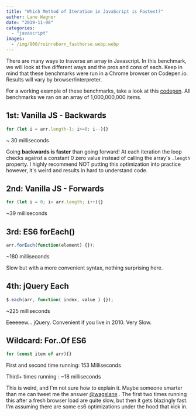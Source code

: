 ```yaml
---
title: "Which Method of Iteration in JavaScript is Fastest?"
author: Lane Wagner
date: "2019-11-08"
categories: 
  - "javascript"
images:
  - /img/800/ruinreborn_fasthorse.webp.webp
---
```


There are many ways to traverse an array in Javascript. In this benchmark, we will look at five different ways and the pros and cons of each. Keep in mind that these benchmarks were run in a Chrome browser on Codepen.io. Results will vary by browser/interpreter.

For a working example of these benchmarks, take a look at this [codepen](https://codepen.io/lane-c-wagner/pen/GRRGryr). All benchmarks we ran on an array of 1,000,000,000 items.

## 1st: Vanilla JS - Backwards

```js
for (let i = arr.length-1; i>=0; i--){}
```

~ 30 milliseconds

Going **backwards is faster** than going forward! At each iteration the loop checks against a constant 0 zero value instead of calling the array's `.length` property. I highly recommend NOT putting this optimization into practice however, it's weird and results in hard to understand code.

## 2nd: Vanilla JS - Forwards

```js
for (let i = 0; i< arr.length; i++){}
```

~39 milliseconds

## 3rd: ES6 forEach()

```js
arr.forEach(function(element) {});
```

~180 milliseconds

Slow but with a more convenient syntax, nothing surprising here.

## 4th: jQuery Each

```js
$.each(arr, function( index, value ) {});
```

~225 milliseconds

Eeeeeew... jQuery. Convenient if you live in 2010. Very Slow.

## Wildcard: For..Of ES6

```js
for (const item of arr){}
```

First and second time running: 153 Milliseconds

Third+ times running : ~18 milliseconds

This is weird, and I'm not sure how to explain it. Maybe someone smarter than me can tweet me the answer [@wagslane](https://twitter.com/wagslane) . The first two times running this after a fresh browser load are quite slow, but then it gets blazingly fast. I'm assuming there are some es6 optimizations under the hood that kick in.
